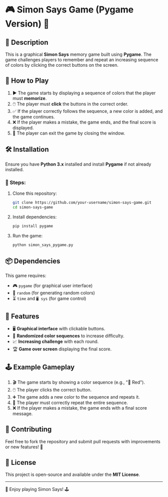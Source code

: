# 🎮 Simon Says Game (Pygame Version) 🎨

## 📝 Description
This is a graphical **Simon Says** memory game built using **Pygame**. The game challenges players to remember and repeat an increasing sequence of colors by clicking the correct buttons on the screen.

## 🎯 How to Play
1. ▶️ The game starts by displaying a sequence of colors that the player must **memorize**.
2. 🖱️ The player must **click** the buttons in the correct order.
3. ✅ If the player correctly follows the sequence, a new color is added, and the game continues.
4. ❌ If the player makes a mistake, the game ends, and the final score is displayed.
5. 🚪 The player can exit the game by closing the window.

## 🛠️ Installation
Ensure you have **Python 3.x** installed and install **Pygame** if not already installed.

### 📌 Steps:
1. Clone this repository:
   ```sh
   git clone https://github.com/your-username/simon-says-game.git
   cd simon-says-game
   ```
2. Install dependencies:
   ```sh
   pip install pygame
   ```
3. Run the game:
   ```sh
   python simon_says_pygame.py
   ```

## 📦 Dependencies
This game requires:
- 🎮 `pygame` (for graphical user interface)
- 🎲 `random` (for generating random colors)
- ⏳ `time` and `🖥️ sys` (for game control)

## 🌟 Features
- 🖥️ **Graphical interface** with clickable buttons.
- 🎨 **Randomized color sequences** to increase difficulty.
- 📈 **Increasing challenge** with each round.
- 🏆 **Game over screen** displaying the final score.

## 🕹️ Example Gameplay
1. 🎬 The game starts by showing a color sequence (e.g., "🔴 Red").
2. 🖱️ The player clicks the correct button.
3. ➕ The game adds a new color to the sequence and repeats it.
4. 🔄 The player must correctly repeat the entire sequence.
5. ❌ If the player makes a mistake, the game ends with a final score message.

## 🤝 Contributing
Feel free to fork the repository and submit pull requests with improvements or new features! 🚀

## 📜 License
This project is open-source and available under the **MIT License**.

---
🎉 Enjoy playing Simon Says! 🕹️


